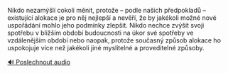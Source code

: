 
Nikdo nezamýšlí cokoli měnit, protože – podle našich předpokladů – existující alokace je pro něj nejlepší a nevěří, že by jakékoli možné nové uspořádání mohlo jeho podmínky zlepšit. Nikdo nechce zvýšit svoji spotřebu v bližším období budoucnosti na úkor své spotřeby ve vzdálenějším období nebo naopak, protože současný způsob alokace ho uspokojuje více než jakékoli jiné myslitelné a proveditelné způsoby.

[🔊 Poslechnout audio](/data/7-paragraphs/audio/chapter_87/para_005-Nikdo-nezaml-cokoli-mnit-protoe-podle-nai.mp3)
